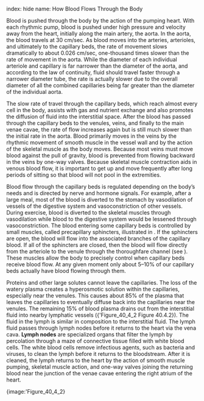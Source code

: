 index: hide
name: How Blood Flows Through the Body

Blood is pushed through the body by the action of the pumping heart. With each rhythmic pump, blood is pushed under high pressure and velocity away from the heart, initially along the main artery, the aorta. In the aorta, the blood travels at 30 cm/sec. As blood moves into the arteries, arterioles, and ultimately to the capillary beds, the rate of movement slows dramatically to about 0.026 cm/sec, one-thousand times slower than the rate of movement in the aorta. While the diameter of each individual arteriole and capillary is far narrower than the diameter of the aorta, and according to the law of continuity, fluid should travel faster through a narrower diameter tube, the rate is actually slower due to the overall diameter of all the combined capillaries being far greater than the diameter of the individual aorta.

The slow rate of travel through the capillary beds, which reach almost every cell in the body, assists with gas and nutrient exchange and also promotes the diffusion of fluid into the interstitial space. After the blood has passed through the capillary beds to the venules, veins, and finally to the main venae cavae, the rate of flow increases again but is still much slower than the initial rate in the aorta. Blood primarily moves in the veins by the rhythmic movement of smooth muscle in the vessel wall and by the action of the skeletal muscle as the body moves. Because most veins must move blood against the pull of gravity, blood is prevented from flowing backward in the veins by one-way valves. Because skeletal muscle contraction aids in venous blood flow, it is important to get up and move frequently after long periods of sitting so that blood will not pool in the extremities.

Blood flow through the capillary beds is regulated depending on the body’s needs and is directed by nerve and hormone signals. For example, after a large meal, most of the blood is diverted to the stomach by vasodilation of vessels of the digestive system and vasoconstriction of other vessels. During exercise, blood is diverted to the skeletal muscles through vasodilation while blood to the digestive system would be lessened through vasoconstriction. The blood entering some capillary beds is controlled by small muscles, called precapillary sphincters, illustrated in . If the sphincters are open, the blood will flow into the associated branches of the capillary blood. If all of the sphincters are closed, then the blood will flow directly from the arteriole to the venule through the thoroughfare channel (see ). These muscles allow the body to precisely control when capillary beds receive blood flow. At any given moment only about 5–10% of our capillary beds actually have blood flowing through them.

Proteins and other large solutes cannot leave the capillaries. The loss of the watery plasma creates a hyperosmotic solution within the capillaries, especially near the venules. This causes about 85% of the plasma that leaves the capillaries to eventually diffuse back into the capillaries near the venules. The remaining 15% of blood plasma drains out from the interstitial fluid into nearby lymphatic vessels ({'Figure_40_4_2 Figure 40.4.2}). The fluid in the lymph is similar in composition to the interstitial fluid. The lymph fluid passes through lymph nodes before it returns to the heart via the vena cava.  **Lymph nodes** are specialized organs that filter the lymph by percolation through a maze of connective tissue filled with white blood cells. The white blood cells remove infectious agents, such as bacteria and viruses, to clean the lymph before it returns to the bloodstream. After it is cleaned, the lymph returns to the heart by the action of smooth muscle pumping, skeletal muscle action, and one-way valves joining the returning blood near the junction of the venae cavae entering the right atrium of the heart.


{image:'Figure_40_4_2}
        
